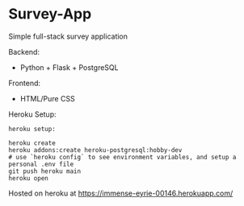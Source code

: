 # Survey-App
Simple full-stack survey application

Backend:
- Python + Flask + PostgreSQL

Frontend: 
- HTML/Pure CSS

Heroku Setup:

```
heroku setup:

heroku create
heroku addons:create heroku-postgresql:hobby-dev
# use `heroku config` to see environment variables, and setup a personal .env file
git push heroku main
heroku open
```

Hosted on heroku at <https://immense-eyrie-00146.herokuapp.com/>
